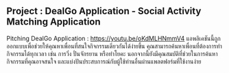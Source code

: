 ## Project : DealGo Application - Social Activity Matching Application
Pitching DealGo Application : https://youtu.be/oKdMLHNmmV4
แอพลิเคชันนี้ถูกออกแบบเพื่อช่วยให้คุณหาเพื่อนที่สนใจกิจกรรมเดียวกันได้ง่ายขึ้น คุณสามารถค้นหาเพื่อนที่ต้องการทำกิจกรรมได้ทุกเวลา เช่น การวิ่ง ปั่นจักรยาน หรือทำโยคะ นอกจากนี้ยังมีคุณสมบัติที่ช่วยในการค้นหากิจกรรมที่คุณอาจสนใจ และแบ่งปันประสบการณ์กับผู้ใช้ท่านอื่นผ่านแพลตฟอร์มที่ใช้งานง่าย
